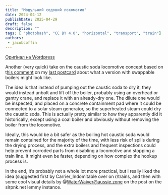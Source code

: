 ```yaml
---
title: "Модульний содовий локомотив"
date: 2024-04-12
publishDate: 2025-04-29
draft: false
description: ""
tags: [ "photobash", "CC BY 4.0", "horizontal", "transport", "train"]
authors:
 - jacobcoffin
---
```


[Оригінал на Wordpress](https://jacobcoffinwrites.wordpress.com/2024/04/12/another-quick-take-on-the-caustic-soda-locomotive-concept-modular-this-time/)

Another (very quick) take on the caustic soda locomotive concept based on t[his comment](https://slrpnk.net/comment/7782028) on my [last postcard](https://slrpnk.net/post/8409948) about what a version with swappable boilers might look like.

The idea is that instead of pumping out the caustic soda to dry it, they would instead unbolt and lift off the boiler, probably using an overhead or gantry crane, and replace it with an already-dry one. The dilute one would be inspected, and placed on a concrete containment pad where it could be connected to a solar steam generator, so the superheated steam could dry the caustic soda. This is actually pretty similar to how they apparently did it historically, except using a coal boiler and obviously without removing the boiler from the locomotive.

Ideally, this would be a bit safer as the boiling hot caustic soda would remain contained for the majority of the time, with less risk of spills during the drying process, and the extra boilers and frequent inspections could help prevent corroded parts from disabling a locomotive and stopping a train line. It might even be faster, depending on how complex the hookup process is.

In the end, it’s probably not a whole lot more practical, but I really liked the idea (suggested first by Carrier_Indomitable over on r/trains, and then with some cool visual details by @WaterWaiver@aussie.zone on the post on the slrpnk.net lemmy instance.